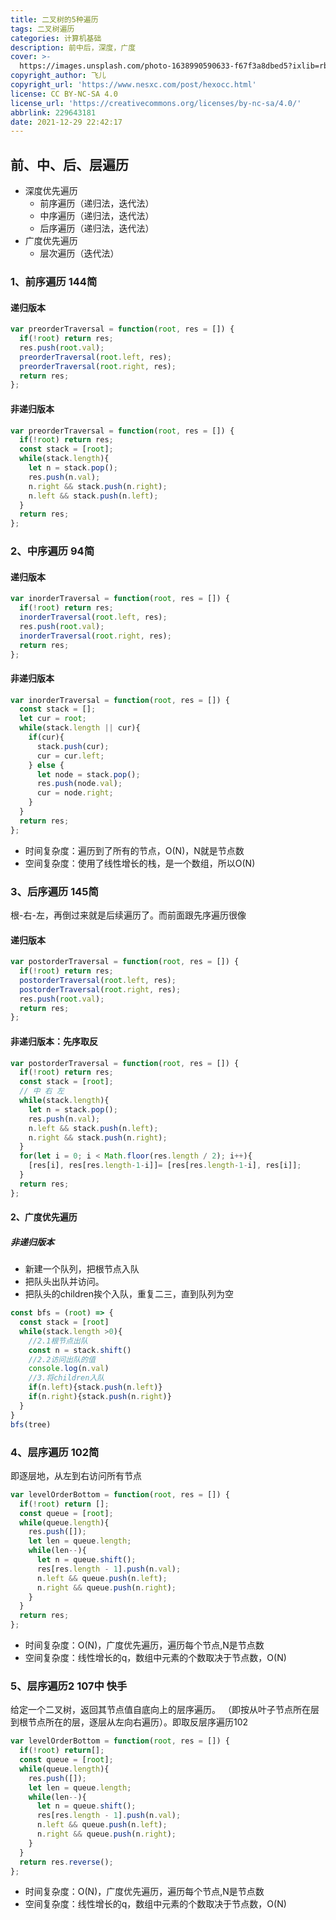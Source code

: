 ```yaml
---
title: 二叉树的5种遍历
tags: 二叉树遍历
categories: 计算机基础
description: 前中后，深度，广度
cover: >-
  https://images.unsplash.com/photo-1638990590633-f67f3a8dbed5?ixlib=rb-1.2.1&ixid=MnwxMjA3fDB8MHxlZGl0b3JpYWwtZmVlZHwxMzZ8fHxlbnwwfHx8fA%3D%3D&auto=format&fit=crop&w=500&q=60
copyright_author: 飞儿
copyright_url: 'https://www.nesxc.com/post/hexocc.html'
license: CC BY-NC-SA 4.0
license_url: 'https://creativecommons.org/licenses/by-nc-sa/4.0/'
abbrlink: 229643181
date: 2021-12-29 22:42:17
---
```



## 前、中、后、层遍历 ##

* 深度优先遍历
  * 前序遍历（递归法，迭代法）
  * 中序遍历（递归法，迭代法）
  * 后序遍历（递归法，迭代法）
* 广度优先遍历
  * 层次遍历（迭代法）

### 1、前序遍历          144简 ###

#### 递归版本 ####

```js
var preorderTraversal = function(root, res = []) {
  if(!root) return res;
  res.push(root.val);
  preorderTraversal(root.left, res);
  preorderTraversal(root.right, res);
  return res;
};
```

#### 非递归版本 ####

```js
var preorderTraversal = function(root, res = []) {
  if(!root) return res;
  const stack = [root];
  while(stack.length){
    let n = stack.pop();
    res.push(n.val);
    n.right && stack.push(n.right);
    n.left && stack.push(n.left);
  }
  return res;
};
```

### 2、中序遍历 94简 ###

#### 递归版本 ####

```js
var inorderTraversal = function(root, res = []) {
  if(!root) return res;
  inorderTraversal(root.left, res);
  res.push(root.val);
  inorderTraversal(root.right, res);
  return res;
};
```

#### 非递归版本 ####

```js
var inorderTraversal = function(root, res = []) {
  const stack = [];
  let cur = root;
  while(stack.length || cur){
    if(cur){
      stack.push(cur);
      cur = cur.left;
    } else {
      let node = stack.pop();
      res.push(node.val);
      cur = node.right;
    }
  }
  return res;
};
```

* 时间复杂度：遍历到了所有的节点，O(N)，N就是节点数
* 空间复杂度：使用了线性增长的栈，是一个数组，所以O(N)

### 3、后序遍历        145简 ###

根-右-左，再倒过来就是后续遍历了。而前面跟先序遍历很像

#### 递归版本 ####

```js
var postorderTraversal = function(root, res = []) {
  if(!root) return res;
  postorderTraversal(root.left, res);
  postorderTraversal(root.right, res);
  res.push(root.val);
  return res;
};
```

#### 非递归版本：先序取反 ####

```js
var postorderTraversal = function(root, res = []) {
  if(!root) return res;
  const stack = [root];
  // 中 右 左
  while(stack.length){
    let n = stack.pop();
    res.push(n.val);
    n.left && stack.push(n.left);
    n.right && stack.push(n.right);
  }
  for(let i = 0; i < Math.floor(res.length / 2); i++){
    [res[i], res[res.length-1-i]]= [res[res.length-1-i], res[i]];
  }
  return res;
};
```

#### 2、广度优先遍历 ####

##### 非递归版本 #####

* 新建一个队列，把根节点入队
* 把队头出队并访问。
* 把队头的children挨个入队，重复二三，直到队列为空

```js
const bfs = (root) => {
  const stack = [root]
  while(stack.length >0){
    //2.1根节点出队
    const n = stack.shift()
    //2.2访问出队的值
    console.log(n.val)
    //3.将children入队
    if(n.left){stack.push(n.left)}
    if(n.right){stack.push(n.right)}
  }
}
bfs(tree)

```

### 4、层序遍历           102简 ###

即逐层地，从左到右访问所有节点

```js
var levelOrderBottom = function(root, res = []) {
  if(!root) return [];
  const queue = [root];
  while(queue.length){
    res.push([]);
    let len = queue.length;
    while(len--){
      let n = queue.shift();
      res[res.length - 1].push(n.val);
      n.left && queue.push(n.left);
      n.right && queue.push(n.right);
    }
  }
  return res;
};
```

* 时间复杂度：O(N)，广度优先遍历，遍历每个节点,N是节点数
* 空间复杂度：线性增长的q，数组中元素的个数取决于节点数，O(N)


### 5、层序遍历2           107中   快手 ###

给定一个二叉树，返回其节点值自底向上的层序遍历。 （即按从叶子节点所在层到根节点所在的层，逐层从左向右遍历）。即取反层序遍历102

```js
var levelOrderBottom = function(root, res = []) {
  if(!root) return[];
  const queue = [root];
  while(queue.length){
    res.push([]);
    let len = queue.length;
    while(len--){
      let n = queue.shift();
      res[res.length - 1].push(n.val);
      n.left && queue.push(n.left);
      n.right && queue.push(n.right);
    }
  }
  return res.reverse();
};
```

* 时间复杂度：O(N)，广度优先遍历，遍历每个节点,N是节点数
* 空间复杂度：线性增长的q，数组中元素的个数取决于节点数，O(N)